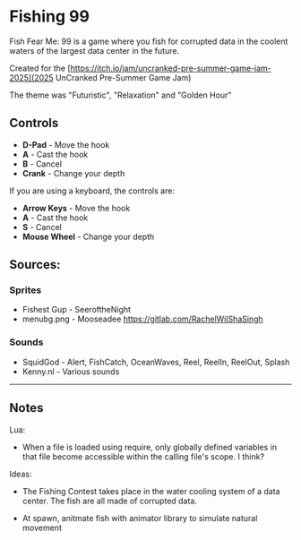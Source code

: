 # Fishing 99
Fish Fear Me: 99 is a game where you fish for corrupted data in the coolent waters of the largest data center in the future. 

Created for the [https://itch.io/jam/uncranked-pre-summer-game-jam-2025](2025 UnCranked Pre-Summer Game Jam)

The theme was "Futuristic", "Relaxation" and "Golden Hour"

## Controls
- **D-Pad** - Move the hook
- **A** - Cast the hook
- **B** - Cancel
- **Crank** - Change your depth

If you are using a keyboard, the controls are:
- **Arrow Keys** - Move the hook
- **A** - Cast the hook
- **S** - Cancel
- **Mouse Wheel** - Change your depth

## Sources:
### Sprites
- Fishest Gup - SeeroftheNight
- menubg.png - Mooseadee https://gitlab.com/RachelWilShaSingh 
### Sounds
- SquidGod - Alert, FishCatch, OceanWaves, Reel, ReelIn, ReelOut, Splash
- Kenny.nl - Various sounds

---

## Notes

Lua:
- When a file is loaded using require, only globally defined variables in that file become accessible within the calling file's scope. I think?

Ideas:
- The Fishing Contest takes place in the water cooling system of a data center. The fish are all made of corrupted data.

- At spawn, anitmate fish with animator library to simulate natural movement


